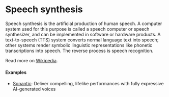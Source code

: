 # Speech synthesis

Speech synthesis is the artificial production of human speech. A computer system used for this purpose is called a speech computer or speech synthesizer, and can be implemented in software or hardware products. A text-to-speech (TTS) system converts normal language text into speech; other systems render symbolic linguistic representations like phonetic transcriptions into speech. The reverse process is speech recognition.

Read more on [Wikipedia](https://en.wikipedia.org/wiki/Speech_synthesis).

#### Examples
- [Sonantic](https://www.sonantic.io): Deliver compelling, lifelike performances with fully expressive AI-generated voices
